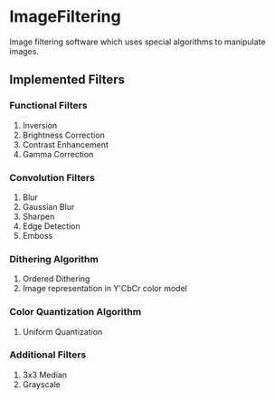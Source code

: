 # ImageFiltering
Image filtering software which uses special algorithms to manipulate images.

## Implemented Filters
### Functional Filters
1. Inversion
2. Brightness Correction
3. Contrast Enhancement
4. Gamma Correction

### Convolution Filters
1. Blur
2. Gaussian Blur
3. Sharpen
4. Edge Detection
5. Emboss

### Dithering Algorithm
1. Ordered Dithering
2. Image representation in Y'CbCr color model

### Color Quantization Algorithm
1. Uniform Quantization

### Additional Filters
1. 3x3 Median
2. Grayscale

